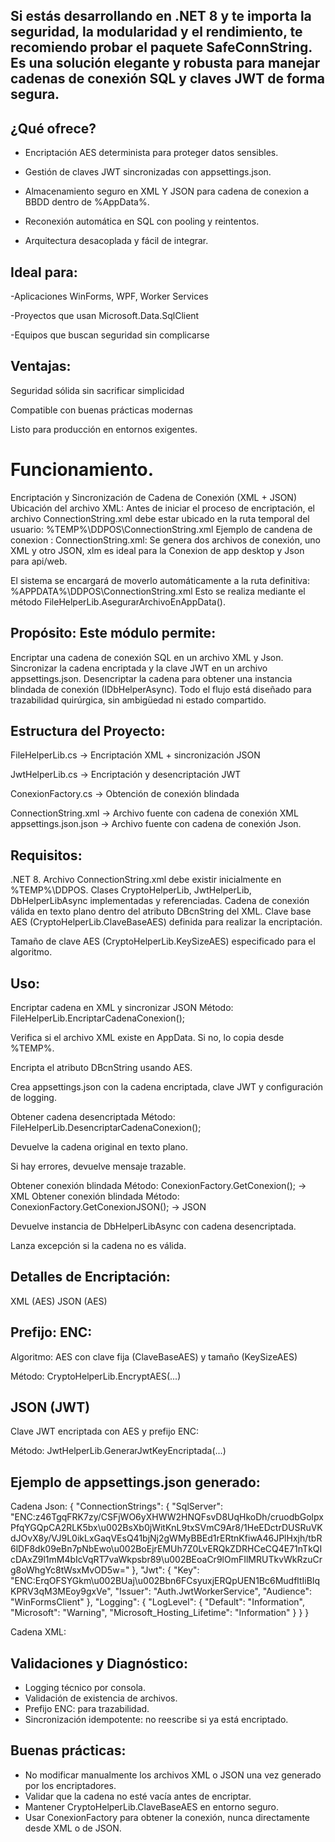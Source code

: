 ## Si estás desarrollando en .NET 8 y te importa la seguridad, la modularidad y el rendimiento, te recomiendo probar el paquete SafeConnString. Es una solución elegante y robusta para manejar cadenas de conexión SQL y claves JWT de forma segura.

## ¿Qué ofrece?

- Encriptación AES determinista para proteger datos sensibles.

- Gestión de claves JWT sincronizadas con appsettings.json.

- Almacenamiento seguro en XML Y JSON para cadena de conexion a BBDD dentro de %AppData%.

- Reconexión automática en SQL con pooling y reintentos.

- Arquitectura desacoplada y fácil de integrar.

## Ideal para:

-Aplicaciones WinForms, WPF, Worker Services

-Proyectos que usan Microsoft.Data.SqlClient

-Equipos que buscan seguridad sin complicarse

## Ventajas:

Seguridad sólida sin sacrificar simplicidad

Compatible con buenas prácticas modernas

Listo para producción en entornos exigentes.
# Funcionamiento.
Encriptación y Sincronización de Cadena de Conexión (XML + JSON) Ubicación del archivo XML: Antes de iniciar el proceso de encriptación, el archivo ConnectionString.xml debe estar ubicado en la ruta temporal del usuario: %TEMP%\DDPOS\ConnectionString.xml 
Ejemplo de candena de conexion :
 ConnectionString.xml: <?xml version="1.0"?>
<database DBcnString="Server=localhost;Database=ERP_DDPOS_PROD;User Id=ArtesanoDBO;Password=Mopbi2025;TrustServerCertificate=True;">
</database>
Se genera dos archivos de conexión, uno XML y otro JSON, xlm es ideal para la Conexion de app desktop y Json para api/web.

El sistema se encargará de moverlo automáticamente a la ruta definitiva: %APPDATA%\DDPOS\ConnectionString.xml Esto se realiza mediante el método FileHelperLib.AsegurarArchivoEnAppData().

## Propósito: Este módulo permite:
Encriptar una cadena de conexión SQL en un archivo XML y Json.
Sincronizar la cadena encriptada y la clave JWT en un archivo appsettings.json.
Desencriptar la cadena para obtener una instancia blindada de conexión (IDbHelperAsync).
Todo el flujo está diseñado para trazabilidad quirúrgica, sin ambigüedad ni estado compartido.

## Estructura del Proyecto:

FileHelperLib.cs → Encriptación XML + sincronización JSON

JwtHelperLib.cs → Encriptación y desencriptación JWT

ConexionFactory.cs → Obtención de conexión blindada

ConnectionString.xml → Archivo fuente con cadena de conexión XML appsettings.json.json → Archivo fuente con cadena de conexión Json.

## Requisitos:

.NET 8. Archivo ConnectionString.xml debe existir inicialmente en %TEMP%\DDPOS. Clases CryptoHelperLib, JwtHelperLib, DbHelperLibAsync implementadas y referenciadas. Cadena de conexión válida en texto plano dentro del atributo DBcnString del XML. Clave base AES (CryptoHelperLib.ClaveBaseAES) definida para realizar la encriptación.

Tamaño de clave AES (CryptoHelperLib.KeySizeAES) especificado para el algoritmo.

## Uso:

Encriptar cadena en XML y sincronizar JSON Método: FileHelperLib.EncriptarCadenaConexion();

Verifica si el archivo XML existe en AppData. Si no, lo copia desde %TEMP%.

Encripta el atributo DBcnString usando AES.

Crea appsettings.json con la cadena encriptada, clave JWT y configuración de logging.

Obtener cadena desencriptada Método: FileHelperLib.DesencriptarCadenaConexion();

Devuelve la cadena original en texto plano.

Si hay errores, devuelve mensaje trazable.

Obtener conexión blindada Método: ConexionFactory.GetConexion(); → XML Obtener conexión blindada Método: ConexionFactory.GetConexionJSON(); → JSON

Devuelve instancia de DbHelperLibAsync con cadena desencriptada.

Lanza excepción si la cadena no es válida.

## Detalles de Encriptación:

XML (AES) JSON (AES)

## Prefijo: ENC:

Algoritmo: AES con clave fija (ClaveBaseAES) y tamaño (KeySizeAES)

Método: CryptoHelperLib.EncryptAES(...)

## JSON (JWT)

Clave JWT encriptada con AES y prefijo ENC:

Método: JwtHelperLib.GenerarJwtKeyEncriptada(...)

## Ejemplo de appsettings.json generado:
Cadena Json: 
{
  "ConnectionStrings": {
    "SqlServer": "ENC:z46TgqFRK7zy/CSFjWO6yXHWW2HNQFsvD8UqHkoDh/cruodbGolpxPfqYGQpCA2RLK5bx\u002BsXb0jWitKnL9txSVmC9Ar8/1HeEDctrDUSRuVKdJOvX8y/VJ9L0ikLxGaqVEsQ41bjNj2gWMyBBEd1rERtnKfiwA46JPlHxjh/tbR6lDF8dk09eBn7pNbEwo\u002BoEjrEMUh7Z0LvERQkZDRHCeCQ4E71nTkQIcDAxZ9l1mM4bIcVqRT7vaWkpsbr89\u002BEoaCr9lOmFIlMRUTkvWkRzuCrg8oWhgYc8tWsxMvOD5w="
  },
  "Jwt": {
    "Key": "ENC:ErqOFSYGkm\u002BUaj\u002Bbn6FCsyuxjERQpUEN1Bc6MudfltIiBIqKPRV3qM3MEoy9gxVe",
    "Issuer": "Auth.JwtWorkerService",
    "Audience": "WinFormsClient"
  },
  "Logging": {
    "LogLevel": {
      "Default": "Information",
      "Microsoft": "Warning",
      "Microsoft_Hosting_Lifetime": "Information"
    }
  }
}

Cadena XML: 
<?xml version="1.0"?>
<database DBcnString="ENC:z46TgqFRK7zy/CSFjWO6yXHWW2HNQFsvD8UqHkoDh/cruodbGolpxPfqYGQpCA2RLK5bx+sXb0jWitKnL9txSVmC9Ar8/1HeEDctrDUSRuVKdJOvX8y/VJ9L0ikLxGaqVEsQ41bjNj2gWMyBBEd1rERtnKfiwA46JPlHxjh/tbR6lDF8dk09eBn7pNbEwo+oEjrEMUh7Z0LvERQkZDRHCeCQ4E71nTkQIcDAxZ9l1mM4bIcVqRT7vaWkpsbr89+EoaCr9lOmFIlMRUTkvWkRzuCrg8oWhgYc8tWsxMvOD5w=">
</database>

## Validaciones y Diagnóstico:
- Logging técnico por consola.
- Validación de existencia de archivos.
- Prefijo ENC: para trazabilidad.
- Sincronización idempotente: no reescribe si ya está encriptado.

## Buenas prácticas:
- No modificar manualmente los archivos XML o JSON una vez generado por los encriptadores.
- Validar que la cadena no esté vacía antes de encriptar.
- Mantener CryptoHelperLib.ClaveBaseAES en entorno seguro.
- Usar ConexionFactory para obtener la conexión, nunca directamente desde XML o de JSON.
